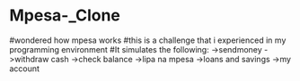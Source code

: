 # Mpesa-_Clone
#wondered how mpesa works 
#this is a challenge that i experienced in my programming environment
#It simulates the following:
  ->sendmoney
  ->withdraw cash
  ->check balance
  ->lipa na mpesa 
  ->loans and savings
  ->my account 

